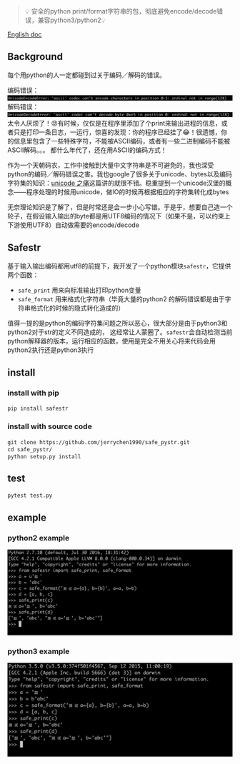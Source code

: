 > 💡 安全的python print/format字符串的包，彻底避免encode/decode错误，兼容python3/python2💡

[English doc](README.md)
## Background
每个用python的人一定都碰到过关于编码／解码的错误。

编码错误：
![encoding error](https://github.com/jerrychen1990/safe_pystr/blob/master/screenshots/encodeError.png?raw=true)
解码错误：
![decoding error](https://github.com/jerrychen1990/safe_pystr/blob/master/screenshots/decodeError.png?raw=true)
太令人厌烦了！😡有时候，仅仅是在程序里添加了个print来输出进程的信息，或者只是打印一条日志，一运行，惊喜的发现：你的程序已经挂了😂！很遗憾，你的信息里包含了一些特殊字符，不能被ASCII编码，或者有一些二进制编码不能被ASCII解码。。。 都什么年代了，还在用ASCII的编码方式！

作为一个天朝码农，工作中接触到大量中文字符串是不可避免的，我也深受python的编码／解码错误之害。我也google了很多关于unicode、bytes以及编码字符集的知识：[unicode 之痛](http://pycoders-weekly-chinese.readthedocs.io/en/latest/issue5/unipain.html#python-3)这篇讲的就很不错。稳重提到一个unicode汉堡的概念——程序处理的时候用unicode，做IO的时候再根据相应的字符集转化成bytes

无奈理论知识是了解了，但是时常还是会一步小心写错。于是乎，想要自己造一个轮子，在假设输入输出的byte都是用UTF8编码的情况下（如果不是，可以约束上下游使用UTF8）自动做需要的encode/decode


## Safestr
基于输入输出编码都用utf8的前提下，我开发了一个python模块`safestr`，它提供两个函数：
  - `safe_print` 用来向标准输出打印python变量
  - `safe_format` 用来格式化字符串（毕竟大量的python2 的解码错误都是由于字符串格式化的时候的隐式转化造成的）
  
值得一提的是python的编码字符集问题之所以恶心，很大部分是由于python3和python2对于str的定义不同造成的， 这经常让人蒙圈了。`safestr`会自动检测当前python解释器的版本，运行相应的函数，使用是完全不用关心将来代码会用python2执行还是python3执行

## install
### install with pip
```
pip install safestr
```
### install with source code
```
git clone https://github.com/jerrychen1990/safe_pystr.git
cd safe_pystr/
python setup.py install
```

## test
```
pytest test.py
```

## example
### python2 example
![python2 example](https://github.com/jerrychen1990/safe_pystr/blob/master/screenshots/example-py2.png?raw=true)
### python3 example
![python3 example](https://github.com/jerrychen1990/safe_pystr/blob/master/screenshots/example-py3.png?raw=true)
